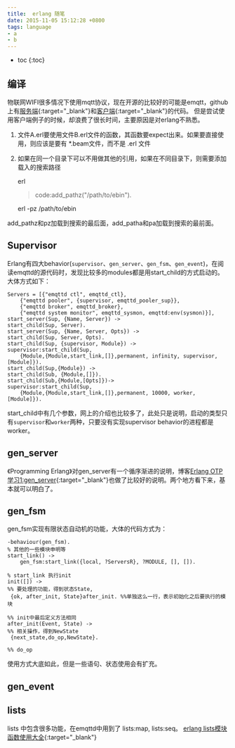 ```yaml
---
title:  erlang 随笔
date: 2015-11-05 15:12:28 +0800
tags: language
- a
- b
---
```


* toc
{:toc}

## 编译
物联网WIFI很多情况下使用mqtt协议，现在开源的比较好的可能是emqtt，github上有[服务端](){:target="_blank"}和[客户端](){:target="_blank"}的代码。
但是尝试使用客户端例子的时候，却浪费了很长时间，主要原因是对erlang不熟悉。

1. 文件A.erl要使用文件B.erl文件的函数，其函数要expect出来。如果要直接使用，则应该是要有 *.beam文件，而不是 .erl 文件
2. 如果在同一个目录下可以不用做其他的引用，如果在不同目录下，则需要添加载入的搜索路径

    erl
    > code:add_pathz("/path/to/ebin").

    erl -pz /path/to/ebin
    >

add_pathz和pz加载到搜索的最后面，add_patha和pa加载到搜索的最前面。

## Supervisor

Erlang有四大behavior(`supervisor`、`gen_server`、`gen_fsm`、`gen_event`)，在阅读emqttd的源代码时，发现比较多的modules都是用start_child的方式启动的。大体方式如下：

    Servers = [{"emqttd ctl", emqttd_ctl}, 
        {"emqttd pooler", {supervisor, emqttd_pooler_sup}}, 
        {"emqttd broker", emqttd_broker},
        {"emqttd system monitor", emqttd_sysmon, emqttd:env(sysmon)}], 
    start_server(Sup, {Name, Server}) ->
    start_child(Sup, Server).
    start_server(Sup, {Name, Server, Opts}) ->
    start_child(Sup, Server, Opts).
    start_child(Sup, {supervisor, Module}) ->
    supervisor:start_child(Sup,
        {Module,{Module,start_link,[]},permanent, infinity, supervisor,[Module]}).
    start_child(Sup,{Module}) ->
    start_child(Sub, {Module,[]}).
    start_child(Sub,{Module,[Opts]})->
    supervisor:start_child(Sup,
        {Module,{Module,start_link,[]},permanent, 10000, worker,[Module]}).


start_child中有几个参数，网上的介绍也比较多了，此处只是说明，启动的类型只有`supervisor`和`worker`两种，只要没有实现supervisor behavior的进程都是worker。
    



## gen_server

《Programming Erlang》对gen_server有一个循序渐进的说明，博客[Erlang OTP学习1:gen_server](http://diaocow.iteye.com/blog/1756615){:target="_blank"}也做了比较好的说明。两个地方看下来，基本就可以明白了。


## gen_fsm

gen_fsm实现有限状态自动机的功能，大体的代码方式为：

    -behaviour(gen_fsm).
    % 其他的一些模块申明等
    start_link() ->
        gen_fsm:start_link({local, ?ServersR}, ?MODULE, [], []).

    % start_link 执行init
    init([]) ->
    %% 要处理的功能，得到状态State,
     {ok, after_init, State}after_init. %%单独这么一行，表示初始化之后要执行的模块

    %% init中最后定义方法相同
    after_init(Event, State) ->
    %% 相关操作，得到NewState
     {next_state,do_op,NewState}.

    %% do_op 


使用方式大底如此，但是一些语句、状态使用会有扩充。


## gen_event


## lists

lists 中包含很多功能，在emqttd中用到了 lists:map, lists:seq。
[erlang lists模块函数使用大全](http://qqdenghaigui.iteye.com/blog/1554541){:target="_blank"}
